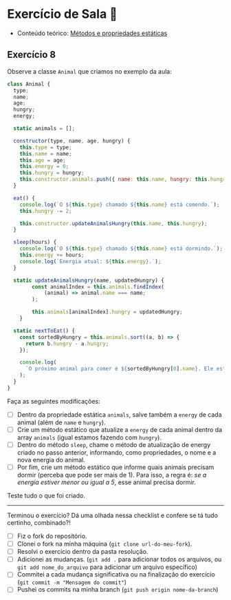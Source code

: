 # Exercício de Sala 🏫  

- Conteúdo teórico: 
[Métodos e propriedades estáticas](../../../5.%20Introdu%C3%A7%C3%A3o%20%C3%A0%20Orienta%C3%A7%C3%A3o%20a%20Objeto%20I/5.5%20-%20Static%20(extra).md)

## Exercício 8

Observe a classe `Animal` que criamos no exemplo da aula:

```javascript
class Animal {
  type;
  name;
  age;
  hungry;
  energy;

  static animals = [];

  constructor(type, name, age, hungry) {
    this.type = type;
    this.name = name;
    this.age = age;
    this.energy = 0;
    this.hungry = hungry;
    this.constructor.animals.push({ name: this.name, hungry: this.hungry });
  }

  eat() {
    console.log(`O ${this.type} chamado ${this.name} está comendo.`);
    this.hungry -= 2;

    this.constructor.updateAnimalsHungry(this.name, this.hungry);
  }

  sleep(hours) {
    console.log(`O ${this.type} chamado ${this.name} está dormindo.`);
    this.energy += hours;
    console.log(`Energia atual: ${this.energy}.`);
  }

  static updateAnimalsHungry(name, updatedHungry) {
		const animalIndex = this.animals.findIndex(
			(animal) => animal.name === name;
		);

		this.animals[animalIndex].hungry = updatedHungry;
	}

  static nextToEat() {
    const sortedByHungry = this.animals.sort((a, b) => {
      return b.hungry - a.hungry;
    });

    console.log(
      `O próximo animal para comer é ${sortedByHungry[0].name}. Ele está com ${sortedByHungry[0].hungry} de fome.`
    );
  }
}
```

Faça as seguintes modificações:
- [ ] Dentro da propriedade estática `animals`, salve também a `energy` de cada animal (além de `name` e `hungry`).
- [ ] Crie um método estático que atualize a `energy` de cada animal dentro da array `animals` (igual estamos fazendo com `hungry`).
- [ ] Dentro do método `sleep`, chame o método de atualização de energy criado no passo anterior, informando, como propriedades, o nome e a nova energia do animal.
- [ ] Por fim, crie um método estático que informe quais animais precisam dormir (perceba que pode ser mais de 1). Para isso, a regra é: *se a energia estiver menor ou igual a 5*, esse animal precisa dormir.

Teste tudo o que foi criado.

---

Terminou o exercício? Dá uma olhada nessa checklist e confere se tá tudo certinho, combinado?!

- [ ] Fiz o fork do repositório.
- [ ] Clonei o fork na minha máquina (`git clone url-do-meu-fork`).
- [ ] Resolvi o exercício dentro da pasta resolução.
- [ ] Adicionei as mudanças. (`git add .` para adicionar todos os arquivos, ou `git add nome_do_arquivo` para adicionar um arquivo específico)
- [ ] Commitei a cada mudança significativa ou na finalização do exercício (`git commit -m "Mensagem do commit"`)
- [ ] Pushei os commits na minha branch (`git push origin nome-da-branch`)

